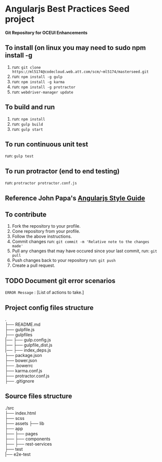 # Angularjs Best Practices Seed project

**Git Repository for OCEUI Enhancements**

## To install (on linux you may need to sudo npm install -g
 1. run: `git clone https://ml5174@codecloud.web.att.com/scm/~ml5174/masterseed.git`
 2. run: `npm install -g gulp`
 3. run: `npm install -g karma`
 4. run: `npm install -g protractor`
 5. run: `webdriver-manager update`

## To build and run
 1. run: `npm install`
 2. run: `gulp build`
 3. run: `gulp start`

## To run continuous unit test
 run: `gulp test`

## To run protractor (end to end testing)
 run: `protractor protractor.conf.js`
 
## Reference John Papa's [Angularjs Style Guide](https://github.com/johnpapa/angular-styleguide "Angular Style Guide")

## To contribute
 1. Fork the repository to your profile.
 2. Cone repository from your profile.
 3. Follow the above instructions.
 4. Commit changes run: `git commit -m 'Relative note to the changes made'`
 5. Pull any changes that may have occured since your last commit, run: `git pull`
 6. Push changes back to your repository run: `git push`
 7. Create a pull request.
 
## TODO Document git error scenarios
 `ERROR Message` : [List of actions to take.]

## Project config files structure
.  
├──  README.md  
├──  gulpfile.js  
├──  gulpfiles  
|── ├──  gulp.config.js  
|── ├──  gulpfile_dist.js  
|── ├──  index_deps.js  
├──  package.json  
├──  bower.json  
├──  .bowerrc  
├──  karma.conf.js  
├──  protractor.conf.js  
├──  .gitignore  

## Source files structure
./src  
├──  index.html  
├──  scss  
├──  assets
├──  lib  
├──  app  
├── ├── pages  
├── ├── components  
├── ├── rest-services  
├──  test  
|──  e2e-test       
